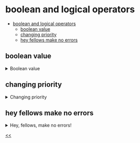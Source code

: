 # boolean and logical operators

- [boolean and logical operators](#boolean-and-logical-operators)
  - [boolean value](#boolean-value)
  - [changing priority](#changing-priority)
  - [hey fellows make no errors](#hey-fellows-make-no-errors)
 
## boolean value
<details>
<summary>Boolean value</summary>

### description
Declare a variable called `bool1`. Set the value of the statement variable `true`. Then declare a second variable named `bool2`. Set the value of this statement variable `false`.

### solution
[boolean-value.js](./boolean-value.js)

</details>
 
## changing priority
<details>
<summary>Changing priority</summary>

### description
Improve the following code using only the parentheses so that the result is `true`:

```javascript
statement = false;
console.log(!statement && false || false);
```

### solution
[change-prio.js](./change-prio.js)

</details>
 
## hey fellows make no errors
<details>
<summary>Hey, fellows, make no errors!</summary>

### description
Find the mistake in the following code and fix it.
```javascript
console.log(!(!false && true) || !!false & & true);
```

>The location of brackets, operators and operands is important. Do not change its position and do not remove it.

### solution
[no-errors.js](./no-errors.js)

</details>

[<<](../../../README.md)
<!--
:%s/\(Sample \(Input\|Output\) \d:\)\n\(.*\)/```\r\r**\1**\r```\3/gc
-->
